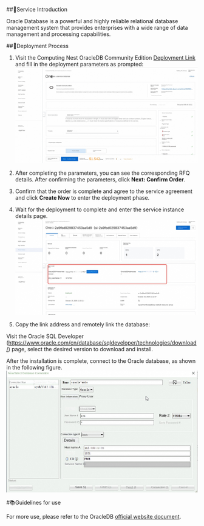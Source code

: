 ##🌟Service Introduction

Oracle Database is a powerful and highly reliable relational database management system that provides enterprises with a wide range of data management and processing capabilities.


##🚀Deployment Process

1. Visit the Computing Nest OracleDB Community Edition [Deployment Link](https://computenest.console.aliyun.com/service/instance/create/cn-hangzhou?type=user&ServiceId=service-e5dbaa9276cf4c1b8353) and fill in the deployment parameters as prompted:
![image.png](images-en/1.jpg)

2. After completing the parameters, you can see the corresponding RFQ details. After confirming the parameters, click **Next: Confirm Order**.

3. Confirm that the order is complete and agree to the service agreement and click **Create Now** to enter the deployment phase.

4. Wait for the deployment to complete and enter the service instance details page.
![image.png](images-en/2.jpg)

5. Copy the link address and remotely link the database:

Visit the Oracle SQL Developer (https://www.oracle.com/cn/database/sqldeveloper/technologies/download/) page, select the desired version to download and install.

After the installation is complete, connect to the Oracle database, as shown in the following figure.
![image.png](images-en/img.png)


#📚Guidelines for use

For more use, please refer to the OracleDB [official website document](https://www.oracle.com/technetwork/cn/documentation/index-090034-zhs.html).
